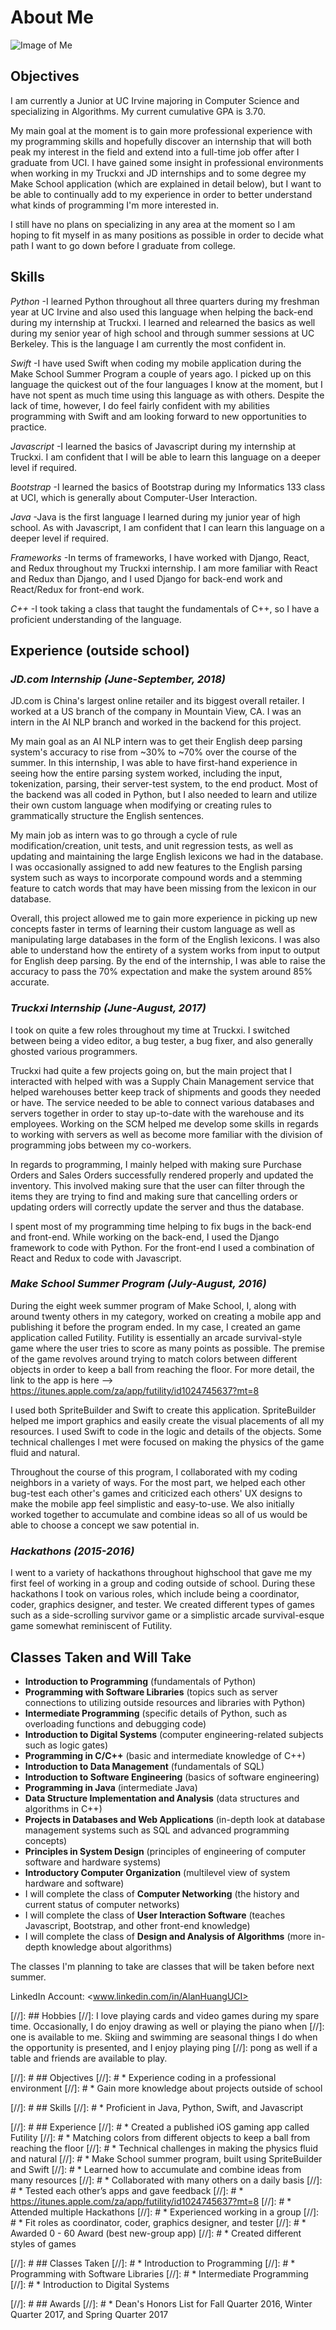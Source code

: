# About Me

![Image of Me](Sylpherius.github.io/img/Website.jpg)

## Objectives
I am currently a Junior at UC Irvine majoring in Computer Science and specializing in Algorithms. My current cumulative GPA is 3.70.

My main goal at the moment is to gain more professional experience with my programming
skills and hopefully discover an internship that will both peak my interest in the field and
extend into a full-time job offer after I graduate from UCI. I have gained some insight
in professional environments when working in my Truckxi and JD internships
and to some degree my Make School application (which are explained in detail below), but I want to
be able to continually add to my experience in order to better understand what kinds of programming
I'm more interested in. 

I still have no plans on specializing in any area at the moment so I am hoping to fit myself in as
many positions as possible in order to decide what path I want to go down before I graduate from
college.

## Skills
*Python* -I learned Python throughout all three quarters during my freshman year at UC Irvine and also used
this language when helping the back-end during my internship at Truckxi. I learned and relearned
the basics as well during my senior year of high school and through summer sessions at UC 
Berkeley. This is the language I am currently the most confident in.

*Swift* -I have used Swift when coding my mobile application during the Make School Summer Program a couple
of years ago. I picked up on this language the quickest out of the four languages I know at the moment,
but I have not spent as much time using this language as with others. Despite the lack of time, however,
I do feel fairly confident with my abilities programming with Swift and am looking forward to new opportunities
to practice.

*Javascript* -I learned the basics of Javascript during my internship at Truckxi. I am confident that I will be able
to learn this language on a deeper level if required.

*Bootstrap* -I learned the basics of Bootstrap during my Informatics 133 class at UCI, which is generally about Computer-User Interaction.

*Java* -Java is the first language I learned during my junior year of high school. As with Javascript, I am
confident that I can learn this language on a deeper level if required.

*Frameworks* -In terms of frameworks, I have worked with Django, React, and Redux throughout my Truckxi internship.
I am more familiar with React and Redux than Django, and I used Django for back-end work and React/Redux
for front-end work.

*C++* -I took taking a class that taught the fundamentals of C++, so I have a proficient understanding of the language.

## Experience (outside school)
### *JD.com Internship (June-September, 2018)*
JD.com is China's largest online retailer and its biggest overall retailer. I worked at a US branch of the company in 
Mountain View, CA. I was an intern in the AI NLP branch and worked in the backend for this project.

My main goal as an AI NLP intern was to get their English deep parsing system's accuracy to rise from ~30% to ~70% over 
the course of the summer. In this internship, I was able to have first-hand experience in seeing how the entire parsing
system worked, including the input, tokenization, parsing, their server-test system, to the end product. Most of the backend
was all coded in Python, but I also needed to learn and utilize their own custom language when modifying or creating rules to 
grammatically structure the English sentences. 

My main job as intern was to go through a cycle of rule modification/creation, unit tests, and unit regression tests, as well 
as updating and maintaining the large English lexicons we had in the database. I was occasionally assigned to add new features
to the English parsing system such as ways to incorporate compound words and a stemming feature to catch words that may have
been missing from the lexicon in our database.

Overall, this project allowed me to gain more experience in picking up new concepts faster in terms of learning their custom 
language as well as manipulating large databases in the form of the English lexicons. I was also able to understand how the 
entirety of a system works from input to output for English deep parsing. By the end of the internship, I was able to raise the
accuracy to pass the 70% expectation and make the system around 85% accurate.

### *Truckxi Internship (June-August, 2017)*
I took on quite a few roles throughout my time at Truckxi. I switched between being a video editor,
a bug tester, a bug fixer, and also generally ghosted various programmers.

Truckxi had quite a few projects going on, but the main project that I interacted with helped with was
a Supply Chain Management service that helped warehouses better keep track of shipments and goods they
needed or have. The service needed to be able to connect various databases and servers together in order
to stay up-to-date with the warehouse and its employees. Working on the SCM helped me develop some skills
in regards to working with servers as well as become more familiar with the division of programming
jobs between my co-workers. 

In regards to programming, I mainly helped with making sure Purchase Orders and Sales Orders successfully
rendered properly and updated the inventory. This involved making sure that the user can filter through
the items they are trying to find and making sure that cancelling orders or updating orders will correctly
update the server and thus the database.

I spent most of my programming time helping to fix bugs in the back-end and front-end. While working on
the back-end, I used the Django framework to code with Python. For the front-end I used a combination of
React and Redux to code with Javascript. 

### *Make School Summer Program (July-August, 2016)*
During the eight week summer program of Make School, I, along with around twenty others in my category, worked on
creating a mobile app and publishing it before the program ended. In my case, I created an game application called
Futility. Futility is essentially an arcade survival-style game where the user tries to score as many points as possible.
The premise of the game revolves around trying to match colors between different objects in order to keep a ball
from reaching the floor. For more detail, the link to the app is here --> <https://itunes.apple.com/za/app/futility/id1024745637?mt=8>

I used both SpriteBuilder and Swift to create this application. SpriteBuilder helped me import graphics and easily
create the visual placements of all my resources. I used Swift to code in the logic and details of the objects. Some technical
challenges I met were focused on making the physics of the game fluid and natural. 

Throughout the course of this program, I collaborated with my coding neighbors in a variety of ways. For the most part, we helped
each other bug-test each other's games and criticized each others' UX designs to make the mobile app feel simplistic and easy-to-use.
We also initially worked together to accumulate and combine ideas so all of us would be able to choose a concept we saw potential in.

### *Hackathons (2015-2016)* 
I went to a variety of hackathons throughout highschool that gave me my first feel of working in a group and coding outside of school.
During these hackathons I took on various roles, which include being a coordinator, coder, graphics designer, and tester. We created 
different types of games such as a side-scrolling survivor game or a simplistic arcade survival-esque game somewhat reminiscent of 
Futility. 

## Classes Taken and Will Take
* **Introduction to Programming** (fundamentals of Python)
* **Programming with Software Libraries** (topics such as server connections to utilizing outside resources and libraries with Python)
* **Intermediate Programming** (specific details of Python, such as overloading functions and debugging code)
* **Introduction to Digital Systems** (computer engineering-related subjects such as logic gates)
* **Programming in C/C++** (basic and intermediate knowledge of C++)
* **Introduction to Data Management** (fundamentals of SQL)
* **Introduction to Software Engineering** (basics of software engineering)
* **Programming in Java** (intermediate Java)
* **Data Structure Implementation and Analysis** (data structures and algorithms in C++)
* **Projects in Databases and Web Applications** (in-depth look at database management systems such as SQL and advanced programming concepts)
* **Principles in System Design** (principles of engineering of computer software and hardware systems)
* **Introductory Computer Organization** (multilevel view of system hardware and software)
* I will complete the class of **Computer Networking** (the history and current status of computer networks)
* I will complete the class of **User Interaction Software** (teaches Javascript, Bootstrap, and other front-end knowledge)
* I will complete the class of **Design and Analysis of Algorithms** (more in-depth knowledge about algorithms)

The classes I'm planning to take are classes that will be taken before next summer.

LinkedIn Account: <www.linkedin.com/in/AlanHuangUCI>

[//]: ## Hobbies
[//]: I love playing cards and video games during my spare time. Occasionally, I do enjoy drawing as well or playing the piano when
[//]: one is available to me. Skiing and swimming are seasonal things I do when the opportunity is presented, and I enjoy playing ping 
[//]: pong as well if a table and friends are available to play.


[//]: # ## Objectives
[//]: # * Experience coding in a professional environment
[//]: # * Gain more knowledge about projects outside of school

[//]: # ## Skills
[//]: # * Proficient in Java, Python, Swift, and Javascript

[//]: # ## Experience
[//]: # * Created a published iOS gaming app called Futility
[//]: #   * Matching colors from different objects to keep a ball from reaching the floor
[//]: #   * Technical challenges in making the physics fluid and natural
[//]: #   * Make School summer program, built using SpriteBuilder and Swift
[//]: #   * Learned how to accumulate and combine ideas from many resources
[//]: #   * Collaborated with many others on a daily basis
[//]: #   * Tested each other’s apps and gave feedback
[//]: #   * https://itunes.apple.com/za/app/futility/id1024745637?mt=8
[//]: # * Attended multiple Hackathons
[//]: #   * Experienced working in a group
[//]: #   * Fit roles as coordinator, coder, graphics designer, and tester
[//]: #   * Awarded 0 - 60 Award (best new-group app)
[//]: #   * Created different styles of games

[//]: # ## Classes Taken
[//]: # * Introduction to Programming
[//]: # * Programming with Software Libraries
[//]: # * Intermediate Programming
[//]: # * Introduction to Digital Systems


[//]: # ## Awards
[//]: # * Dean's Honors List for Fall Quarter 2016, Winter Quarter 2017, and Spring Quarter 2017

